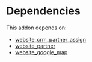 # Dependencies

This addon depends on:

- [website_crm_partner_assign](../../../../odoo-bringout-oca-ocb-website_crm_partner_assign)
- [website_partner](../../../../odoo-bringout-oca-ocb-website_partner)
- [website_google_map](../../../../odoo-bringout-oca-ocb-website_google_map)
